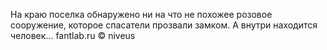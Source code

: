 <!--2017-02-16 19:21:33-->
На краю поселка обнаружено ни на что не похожее розовое сооружение, которое спасатели прозвали замком. А внутри находится человек…
    fantlab.ru © niveus